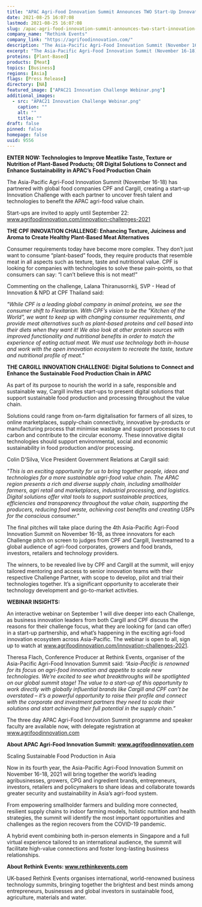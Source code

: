 ```yaml
---
title: "APAC Agri-Food Innovation Summit Announces TWO Start-Up Innovation Challenges, with CPF and Cargill"
date: 2021-08-25 16:07:08
lastmod: 2021-08-25 16:07:08
slug: /apac-agri-food-innovation-summit-announces-two-start-innovation-challenges-cpf-and-cargill
company_name: "Rethink Events"
company_link: "https://agrifoodinnovation.com/"
description: "​​​​​​​The Asia-Pacific Agri-Food Innovation Summit (November 16-18) has partnered with global food companies CPF and Cargill, creating a start-up Innovation Challenge with each partner to uncover fresh talent and technologies to benefit the APAC agri-food value chain."
excerpt: "​​​​​​​The Asia-Pacific Agri-Food Innovation Summit (November 16-18) has partnered with global food companies CPF and Cargill, creating a start-up Innovation Challenge with each partner to uncover fresh talent and technologies to benefit the APAC agri-food value chain."
proteins: [Plant-Based]
products: [Meat]
topics: [Business]
regions: [Asia]
flags: [Press Release]
directory: [NA]
featured_image: ["APAC21 Innovation Challenge Webinar.png"]
additional_images:
  - src: "APAC21 Innovation Challenge Webinar.png"
    caption: ""
    alt: ""
    title: ""
draft: false
pinned: false
homepage: false
uuid: 9556
---
```

<p><strong>ENTER NOW: Technologies to Improve Meatlike Taste, Texture or Nutrition of Plant-Based Products; OR Digital Solutions to Connect and Enhance Sustainability in APAC’s Food Production Chain</strong></p>
<p>The Asia-Pacific Agri-Food Innovation Summit (November 16-18) has partnered with global food companies CPF and Cargill, creating a start-up Innovation Challenge with each partner to uncover fresh talent and technologies to benefit the APAC agri-food value chain.</p>
<p>Start-ups are invited to apply until September 22: <a href="http://www.agrifoodinnovation.com/innovation-challenges-2021">www.agrifoodinnovation.com/innovation-challenges-2021</a></p>
<p><strong>THE CPF INNOVATION CHALLENGE: Enhancing Texture, Juiciness and Aroma to Create Healthy Plant-Based Meat Alternatives</strong></p>
<p>Consumer requirements today have become more complex. They don’t just want to consume “plant-based” foods, they require products that resemble meat in all aspects such as texture, taste and nutritional value. CPF is looking for companies with technologies to solve these pain-points, so that consumers can say: “I can’t believe this is not meat!”</p>
<p>Commenting on the challenge, Lalana Thiranusornkij, SVP - Head of Innovation & NPD at CPF Thailand said:</p>
<p><em>"While CPF is a leading global company in animal proteins, we see the consumer shift to Flexitarian. With CPF’s vision to be the "Kitchen of the World", we want to keep up with changing consumer requirements, and provide meat alternatives such as plant-based proteins and cell based into their diets when they want it! We also look at other protein sources with improved functionality and nutritional benefits in order to match the experience of eating actual meat. We must use technology both in-house and work with the open innovation ecosystem to recreate the taste, texture and nutritional profile of meat."</em></p>
<p><strong>THE CARGILL INNOVATION CHALLENGE: Digital Solutions to Connect and Enhance the Sustainable Food Production Chain in APAC</strong></p>
<p>As part of its purpose to nourish the world in a safe, responsible and sustainable way, Cargill invites start-ups to present digital solutions that support sustainable food production and processing throughout the value chain.</p>
<p>Solutions could range from on-farm digitalisation for farmers of all sizes, to online marketplaces, supply-chain connectivity, innovative by-products or manufacturing process that minimise wastage and support processes to cut carbon and contribute to the circular economy. These innovative digital technologies should support environmental, social and economic sustainability in food production and/or processing.</p>
<p>Colin D’Silva, Vice President Government Relations at Cargill said:</p>
<p><em>"This is an exciting opportunity for us to bring together people, ideas and technologies for a more sustainable agri-food value chain. The APAC region presents a rich and diverse supply chain, including smallholder farmers, agri retail and marketplaces, industrial processing, and logistics. Digital solutions offer vital tools to support sustainable practices, efficiencies and transparency throughout the value chain, supporting the producers, reducing food waste, achieving cost benefits and creating USPs for the conscious consumer."</em></p>
<p>The final pitches will take place during the 4th Asia-Pacific Agri-Food Innovation Summit on November 16-18, as three innovators for each Challenge pitch on screen to judges from CPF and Cargill, livestreamed to a global audience of agri-food corporates, growers and food brands, investors, retailers and technology providers.</p>
<p>The winners, to be revealed live by CPF and Cargill at the summit, will enjoy tailored mentoring and access to senior innovation teams with their respective Challenge Partner, with scope to develop, pilot and trial their technologies together. It’s a significant opportunity to accelerate their technology development and go-to-market activities.</p>
<p><strong>WEBINAR INSIGHTS:</strong></p>
<p>An interactive webinar on September 1 will dive deeper into each Challenge, as business innovation leaders from both Cargill and CPF discuss the reasons for their challenge focus, what they are looking for (and can offer) in a start-up partnership, and what’s happening in the exciting agri-food innovation ecosystem across Asia-Pacific. The webinar is open to all, sign up to watch at <a href="http://www.agrifoodinnovation.com/innovation-challenges-2021">www.agrifoodinnovation.com/innovation-challenges-2021</a>.</p>
<p>Theresa Flach, Conference Producer at Rethink Events, organiser of the Asia-Pacific Agri-Food Innovation Summit said: <em>“Asia-Pacific is renowned for its focus on agri-food innovation and appetite to scale new technologies. We’re excited to see what breakthroughs will be spotlighted on our global summit stage! The value to a start-up of this opportunity to work directly with globally influential brands like Cargill and CPF can’t be overstated – it’s a powerful opportunity to raise their profile and connect with the corporate and investment partners they need to scale their solutions and start achieving their full potential in the supply chain.”</em></p>
<p>The three day APAC Agri-Food Innovation Summit programme and speaker faculty are available now, with delegate registration at <a href="http://www.agrifoodinnovation.com">www.agrifoodinnovation.com</a></p>
<p><strong>About APAC Agri-Food Innovation Summit: <a href="http://www.agrifoodinnovation.com">www.agrifoodinnovation.com</a></strong></p>
<p>Scaling Sustainable Food Production in Asia</p>
<p>Now in its fourth year, the Asia-Pacific Agri-Food Innovation Summit on November 16-18, 2021 will bring together the world’s leading agribusinesses, growers, CPG and ingredient brands, entrepreneurs, investors, retailers and policymakers to share ideas and collaborate towards greater security and sustainability in Asia’s agri-food system.</p>
<p>From empowering smallholder farmers and building more connected, resilient supply chains to indoor farming models, holistic nutrition and health strategies, the summit will identify the most important opportunities and challenges as the region recovers from the COVID-19 pandemic.</p>
<p>A hybrid event combining both in-person elements in Singapore and a full virtual experience tailored to an international audience, the summit will facilitate high-value connections and foster long-lasting business relationships.</p>
<p><strong>About Rethink Events: <a href="http://www.rethinkevents.com">www.rethinkevents.com</a></strong></p>
<p>UK-based Rethink Events organises international, world-renowned business technology summits, bringing together the brightest and best minds among entrepreneurs, businesses and global investors in sustainable food, agriculture, materials and water.</p>
